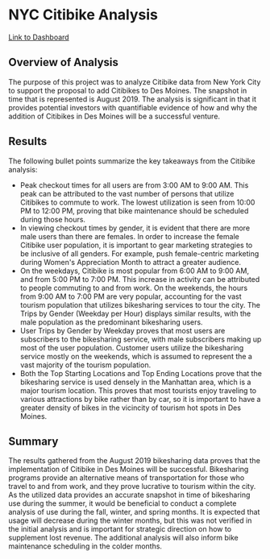 # NYC Citibike Analysis
[Link to Dashboard](https://public.tableau.com/profile/kyle.gross3648#!/vizhome/NYC_Citibike_Challenge_16054631542120/DesMoinesCitibikeProposal?publish=yes "Link to Dashboard")

## Overview of Analysis
The purpose of this project was to analyze Citibike data from New York City to support the proposal to add Citibikes to Des Moines. The snapshot in time that is represented is August 2019. The analysis is significant in that it provides potential investors with quantifiable evidence of how and why the addition of Citibikes in Des Moines will be a successful venture.

## Results
The following bullet points summarize the key takeaways from the Citibike analysis:
- Peak checkout times for all users are from 3:00 AM to 9:00 AM. This peak can be attributed to the vast number of persons that utilize Citibikes to commute to work. The lowest utilization is seen from 10:00 PM to 12:00 PM, proving that bike maintenance should be scheduled during those hours.
- In viewing checkout times by gender, it is evident that there are more male users than there are females. In order to increase the female Citibike user population, it is important to gear marketing strategies to be inclusive of all genders. For example, push female-centric marketing during Women's Appreciation Month to attract a greater audience.
- On the weekdays, Citibike is most popular from 6:00 AM to 9:00 AM, and from 5:00 PM to 7:00 PM. This increase in activity can be attributed to people commuting to and from work. On the weekends, the hours from 9:00 AM to 7:00 PM are very popular, accounting for the vast tourism population that utilizes bikesharing services to tour the city. The Trips by Gender (Weekday per Hour) displays similar results, with the male population as the predominant bikesharing users.
- User Trips by Gender by Weekday proves that most users are subscribers to the bikesharing service, with male subscribers making up most of the user population. Customer users utilize the bikesharing service mostly on the weekends, which is assumed to represent the a vast majority of the tourism population.
- Both the Top Starting Locations and Top Ending Locations prove that the bikesharing service is used densely in the Manhattan area, which is a major tourism location. This proves that most tourists enjoy traveling to various attractions by bike rather than by car, so it is important to have a greater density of bikes in the vicincity of tourism hot spots in Des Moines. 

## Summary
The results gathered from the August 2019 bikesharing data proves that the implementation of Citibike in Des Moines will be successful. Bikesharing programs provide an alternative means of transportation for those who travel to and from work, and they prove lucrative to tourism within the city. As the utilized data provides an accurate snapshot in time of bikesharing use during the summer, it would be beneficial to conduct a complete analysis of use during the fall, winter, and spring months. It is expected that usage will decrease during the winter months, but this was not verified in the initial analysis and is important for strategic direction on how to supplement lost revenue. The additional analysis will also inform bike maintenance scheduling in the colder months.
